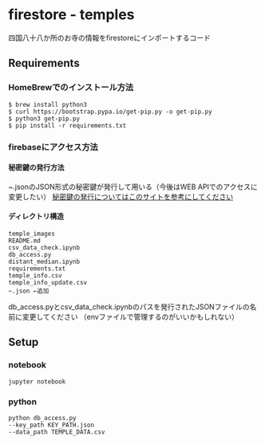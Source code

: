 # firestore - temples 
四国八十八か所のお寺の情報をfirestoreにインポートするコード
## Requirements
### HomeBrewでのインストール方法
```
$ brew install python3
$ curl https://bootstrap.pypa.io/get-pip.py -o get-pip.py
$ python3 get-pip.py
$ pip install -r requirements.txt
```
### firebaseにアクセス方法
#### 秘密鍵の発行方法
~.jsonのJSON形式の秘密鍵が発行して用いる（今後はWEB APIでのアクセスに変更したい）
[秘密鍵の発行についてはこのサイトを参考にしてください](https://qiita.com/Mikumirai/items/f8a2ead6a6a1a4f57df8#api%E3%82%AD%E3%83%BC%E3%82%92%E3%82%82%E3%81%A3%E3%81%A6%E3%81%93%E3%82%88%E3%81%86)
#### ディレクトリ構造
```
temple_images
README.md
csv_data_check.ipynb
db_access.py
distant_median.ipynb
requirements.txt
temple_info.csv
temple_info_update.csv
~.json ←追加
```
db_access.pyとcsv_data_check.ipynbのパスを発行されたJSONファイルの名前に変更してください
（envファイルで管理するのがいいかもしれない）
## Setup
### notebook
```
jupyter notebook
```
### python
```
python db_access.py
--key_path KEY_PATH.json
--data_path TEMPLE_DATA.csv
```

